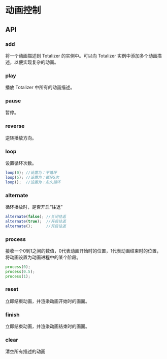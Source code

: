 # 动画控制

<!-- 
Demo

<ClientOnly>
  <Methods/>
</ClientOnly>
 -->

## API

### add

将一个动画描述到 Totalizer 的实例中。可以向 Totalizer 实例中添加多个动画描述，以便实现复杂的动画。

### play

播放 Totalizer 中所有的动画描述。

### pause

暂停。

### reverse

逆转播放方向。

### loop

设置循环次数。

``` javascript
loop(0); //设置为：不循环
loop(5); //设置为：循环5次
loop();  //设置为：永久循环
```

### alternate
循环播放时，是否开启“往返”

``` javascript
alternate(false); //关闭往返
alternate(true);  //开启往返
alternate();      //开启往返
```

### process

接收一个0到1之间的数值，0代表动画开始时的位置，1代表动画结束时的位置，将动画设置为动画进程中的某个阶段。


``` javascript
process(0);
process(0.5);
process(1);
```
### reset
立即结束动画，并渲染动画开始时的画面。

### finish

立即结束动画，并渲染动画结束时的画面。

### clear

清空所有描述的动画